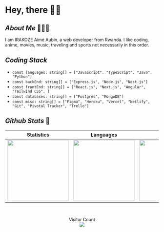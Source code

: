 # **Hey, there** 👋🏿

## **_About Me_** 👩🏿‍💻
I am IRAKOZE Aimé Aubin, a web developer from Rwanda. I like coding, anime, movies, music, traveling and sports not necessarily in this order.

## **_Coding Stack_**

+ `const languages: string[] = ["JavaScript", "TypeScript", "Java", "Python"]`
+ `const backEnd: string[] = ["Express.js", "Node.js", "Nest.js"]`
+ `const frontEnd: string[] = ["React.js", "Next.js", "Angular", "Tailwind CSS", ]`
+ `const databases: string[] = ["Postgres", "MongoDB"]`
+ `const misc: string[] = ["Figma", "Heroku", "Vercel", "Netlify", "Git", "Pivotal Tracker", "Trello"]`

## **_Github Stats_** 🚀

|Statistics|Languages|Streaks
|-|-|-|
|<a href="https://github.com/anuraghazra/github-readme-stats"><img height="200px" align="center" src="https://github-readme-stats.vercel.app/api?username=IRAKOZEAimeAubin&show_icons=true&theme=onedark"/></a>|<a href="https://github.com/anuraghazra/github-readme-stats"><img height="200px" align="center" src="https://github-readme-stats.vercel.app/api/top-langs/?username=IRAKOZEAimeAubin&layout=compact"/></a>|<a href="#"><img height="200px" align="center" src="https://github-readme-streak-stats.herokuapp.com/?user=IRAKOZEAimeAubin"/></a>|

<br />

<p align="center"> 
  Visitor Count<br>
  <img src="https://profile-counter.glitch.me/IRAKOZEAimeAubin/count.svg" />
</p>
